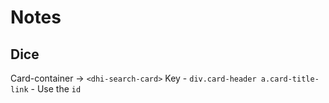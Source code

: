 # Notes

## Dice

Card-container -> `<dhi-search-card>`
Key - `div.card-header a.card-title-link` - Use the `id`
